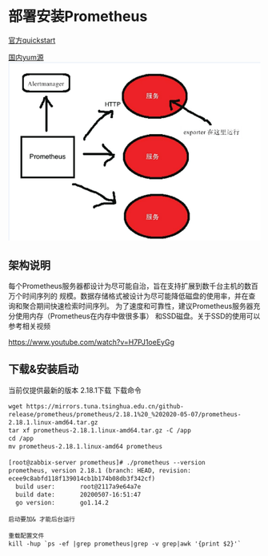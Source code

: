 # 部署安装Prometheus

[官方quickstart](https://prometheus.io/docs/prometheus/2.18/getting_started/)

[国内yum源](https://mirrors.tuna.tsinghua.edu.cn/github-release/prometheus)
![](img/2020-06-01-15-51-33.png)
## 架构说明
每个Prometheus服务器都设计为尽可能自治，旨在支持扩展到数千台主机的数百万个时间序列的
规模。数据存储格式被设计为尽可能降低磁盘的使用率，并在查询和聚合期间快速检索时间序列。
为了速度和可靠性，建议Prometheus服务器充分使用内存（Prometheus在内存中做很多事）
和SSD磁盘。关于SSD的使用可以参考相关视频

https://www.youtube.com/watch?v=H7PJ1oeEyGg

## 下载&安装启动
当前仅提供最新的版本
2.18.1下载
下载命令
```
wget https://mirrors.tuna.tsinghua.edu.cn/github-release/prometheus/prometheus/2.18.1%20_%202020-05-07/prometheus-2.18.1.linux-amd64.tar.gz
tar xf prometheus-2.18.1.linux-amd64.tar.gz -C /app
cd /app
mv prometheus-2.18.1.linux-amd64 prometheus

[root@zabbix-server prometheus]# ./prometheus --version
prometheus, version 2.18.1 (branch: HEAD, revision: ecee9c8abfd118f139014cb1b174b08db3f342cf)
  build user:       root@2117a9e64a7e
  build date:       20200507-16:51:47
  go version:       go1.14.2

启动要加& 才能后台运行

重载配置文件
kill -hup `ps -ef |grep prometheus|grep -v grep|awk '{print $2}'`
```
